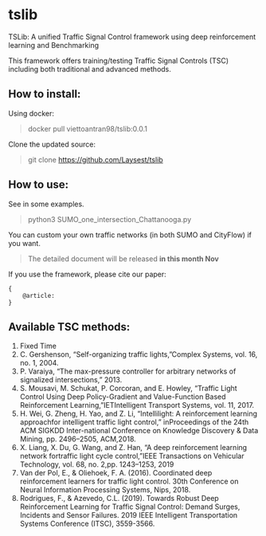 # tslib
TSLib: A unified Traffic Signal Control framework using deep reinforcement learning and Benchmarking 

This framework offers training/testing Traffic Signal Controls (TSC) including both traditional and advanced methods.

## How to install:
Using docker:
> docker pull viettoantran98/tslib:0.0.1

Clone the updated source:
> git clone https://github.com/Laysest/tslib

## How to use:
See in some examples.

> python3 SUMO_one_intersection_Chattanooga.py

You can custom your own traffic networks (in both SUMO and CityFlow) if you want.

> The detailed document will be released **in this month Nov**

If you use the framework, please cite our paper:
```
{
    @article: 
}
```

## Available TSC methods:
<ol>
<li> Fixed Time

<li> C. Gershenson, “Self-organizing traffic lights,”Complex Systems, vol. 16, no. 1, 2004.

<li> P. Varaiya, “The max-pressure controller for arbitrary networks of signalized intersections,” 2013.

<li> S. Mousavi, M. Schukat, P. Corcoran, and E. Howley, “Traffic Light Control Using Deep Policy-Gradient and Value-Function Based Reinforcement Learning,”IETIntelligent Transport Systems, vol. 11, 2017.
   
<!-- <li> Krajzewicz, D., Hertkorn, G., Ringel, J., & Wagner, P. (2005). Preparation of digital maps for traffic simulation; Part 1: Approach and algorithms. 3rd International Industrial Simulation Conference 2005, ISC 2005, 285–290.
 -->
    
<li> H. Wei, G. Zheng, H. Yao, and Z. Li, “Intellilight: A reinforcement learning approachfor intelligent traffic light control,” inProceedings of the 24th ACM SIGKDD Inter-national Conference on Knowledge Discovery & Data Mining, pp. 2496–2505, ACM,2018.

<li> X. Liang, X. Du, G. Wang, and Z. Han, “A deep reinforcement learning network fortraffic light cycle control,”IEEE Transactions on Vehicular Technology, vol. 68, no. 2,pp. 1243–1253, 2019
    
<li> Van der Pol, E., & Oliehoek, F. A. (2016). Coordinated deep reinforcement learners for traffic light control. 30th Conference on Neural Information Processing Systems, Nips, 2018.

<li> Rodrigues, F., & Azevedo, C.L. (2019). Towards Robust Deep Reinforcement Learning for Traffic Signal Control: Demand Surges, Incidents and Sensor Failures. 2019 IEEE Intelligent Transportation Systems Conference (ITSC), 3559-3566.
 
</ol>
